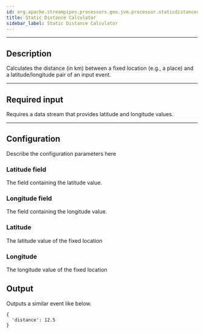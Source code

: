 ```yaml
---
id: org.apache.streampipes.processors.geo.jvm.processor.staticdistancecalculator
title: Static Distance Calculator
sidebar_label: Static Distance Calculator
---
```


<!--
  ~ Licensed to the Apache Software Foundation (ASF) under one or more
  ~ contributor license agreements.  See the NOTICE file distributed with
  ~ this work for additional information regarding copyright ownership.
  ~ The ASF licenses this file to You under the Apache License, Version 2.0
  ~ (the "License"); you may not use this file except in compliance with
  ~ the License.  You may obtain a copy of the License at
  ~
  ~    http://www.apache.org/licenses/LICENSE-2.0
  ~
  ~ Unless required by applicable law or agreed to in writing, software
  ~ distributed under the License is distributed on an "AS IS" BASIS,
  ~ WITHOUT WARRANTIES OR CONDITIONS OF ANY KIND, either express or implied.
  ~ See the License for the specific language governing permissions and
  ~ limitations under the License.
  ~
  -->



***

## Description

Calculates the distance (in km) between a fixed location (e.g., a place) and a latitude/longitude pair of an input
 event.

***

## Required input

Requires a data stream that provides latitude and longitude values.

***

## Configuration

Describe the configuration parameters here

### Latitude field

The field containing the latitude value.

### Longitude field

The field containing the longitude value.

### Latitude

The latitude value of the fixed location

### Longitude

The longitude value of the fixed location

## Output

Outputs a similar event like below.

```
{
  'distance': 12.5
}
```
